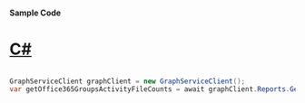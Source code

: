 #### Sample Code
# [C#](#tab/Csharp)

```C#

GraphServiceClient graphClient = new GraphServiceClient();
var getOffice365GroupsActivityFileCounts = await graphClient.Reports.GetOffice365GroupsActivityFileCounts.Request().GetAsync();

```